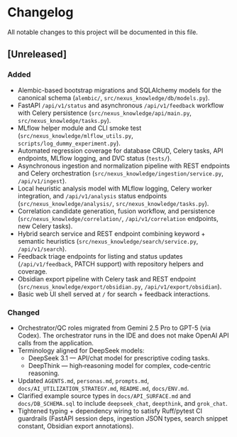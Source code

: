 # Changelog

All notable changes to this project will be documented in this file.

## [Unreleased]

### Added

- Alembic-based bootstrap migrations and SQLAlchemy models for the canonical schema (`alembic/`, `src/nexus_knowledge/db/models.py`).
- FastAPI `/api/v1/status` and asynchronous `/api/v1/feedback` workflow with Celery persistence (`src/nexus_knowledge/api/main.py`, `src/nexus_knowledge/tasks.py`).
- MLflow helper module and CLI smoke test (`src/nexus_knowledge/mlflow_utils.py`, `scripts/log_dummy_experiment.py`).
- Automated regression coverage for database CRUD, Celery tasks, API endpoints, MLflow logging, and DVC status (`tests/`).
- Asynchronous ingestion and normalization pipeline with REST endpoints and Celery orchestration (`src/nexus_knowledge/ingestion/service.py`, `/api/v1/ingest`).
- Local heuristic analysis model with MLflow logging, Celery worker integration, and `/api/v1/analysis` status endpoints (`src/nexus_knowledge/analysis/`, `src/nexus_knowledge/tasks.py`).
- Correlation candidate generation, fusion workflow, and persistence (`src/nexus_knowledge/correlation/`, `/api/v1/correlation` endpoints, new Celery tasks).
- Hybrid search service and REST endpoint combining keyword + semantic heuristics (`src/nexus_knowledge/search/service.py`, `/api/v1/search`).
- Feedback triage endpoints for listing and status updates (`/api/v1/feedback`, PATCH support) with repository helpers and coverage.
- Obsidian export pipeline with Celery task and REST endpoint (`src/nexus_knowledge/export/obsidian.py`, `/api/v1/export/obsidian`).
- Basic web UI shell served at `/` for search + feedback interactions.

### Changed

- Orchestrator/QC roles migrated from Gemini 2.5 Pro to GPT-5 (via Codex). The orchestrator runs in the IDE and does not make OpenAI API calls from the application.
- Terminology aligned for DeepSeek models:
  - DeepSeek 3.1 — API/chat model for prescriptive coding tasks.
  - DeepThink — high‑reasoning model for complex, code‑centric reasoning.
- Updated `AGENTS.md`, `personas.md`, `prompts.md`, `docs/AI_UTILIZATION_STRATEGY.md`, `README.md`, `docs/ENV.md`.
- Clarified example source types in `docs/API_SURFACE.md` and `docs/DB_SCHEMA.sql` to include `deepseek_chat`, `deepthink`, and `grok_chat`.
- Tightened typing + dependency wiring to satisfy Ruff/pytest CI guardrails (FastAPI session deps, ingestion JSON types, search snippet constant, Obsidian export annotations).
